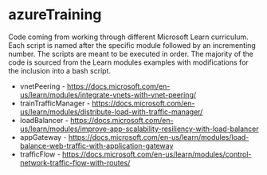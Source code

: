 # azureTraining

Code coming from working through different Microsoft Learn curriculum.  Each script is named after the specific module followed by an incrementing number.  The scripts are meant to be executed in order.  The majority of the code is sourced from the Learn modules examples with modifications for the inclusion into a bash script.

* vnetPeering - https://docs.microsoft.com/en-us/learn/modules/integrate-vnets-with-vnet-peering/
* trainTrafficManager - https://docs.microsoft.com/en-us/learn/modules/distribute-load-with-traffic-manager/
* loadBalancer - https://docs.microsoft.com/en-us/learn/modules/improve-app-scalability-resiliency-with-load-balancer
* appGateway - https://docs.microsoft.com/en-us/learn/modules/load-balance-web-traffic-with-application-gateway
* trafficFlow - https://docs.microsoft.com/en-us/learn/modules/control-network-traffic-flow-with-routes/

